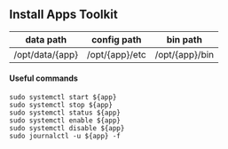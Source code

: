## Install Apps Toolkit

data path       | config path    | bin path
--              | --             | --
/opt/data/{app} | /opt/{app}/etc | /opt/{app}/bin


#### Useful commands
```
sudo systemctl start ${app}
sudo systemctl stop ${app}
sudo systemctl status ${app}
sudo systemctl enable ${app}
sudo systemctl disable ${app}
sudo journalctl -u ${app} -f
```
